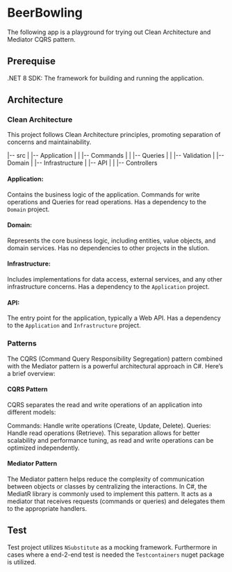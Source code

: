 # BeerBowling
The following app is a playground for trying out Clean Architecture and Mediator CQRS pattern.

## Prerequise
.NET 8 SDK: The framework for building and running the application.

## Architecture

### Clean Architecture
This project follows Clean Architecture principles, promoting separation of concerns and maintainability.

|-- src
|   |-- Application
|   |   |-- Commands
|   |   |-- Queries
|   |   |-- Validation
|   |-- Domain
|   |-- Infrastructure
|   |-- API
|   |   |-- Controllers

#### Application:
Contains the business logic of the application. Commands for write operations and Queries for read operations.
Has a dependency to the `Domain` project.

#### Domain: 
Represents the core business logic, including entities, value objects, and domain services. 
Has no dependencies to other projects in the slution.

#### Infrastructure:
Includes implementations for data access, external services, and any other infrastructure concerns.
Has a dependency to the `Application` project.

#### API:
The entry point for the application, typically a Web API.
Has a dependency to the `Application` and `Infrastructure` project.

### Patterns
The CQRS (Command Query Responsibility Segregation) pattern combined with the Mediator pattern is a powerful architectural approach in C#. Here’s a brief overview:

#### CQRS Pattern
CQRS separates the read and write operations of an application into different models:

Commands: Handle write operations (Create, Update, Delete).
Queries: Handle read operations (Retrieve).
This separation allows for better scalability and performance tuning, as read and write operations can be optimized independently.

#### Mediator Pattern
The Mediator pattern helps reduce the complexity of communication between objects or classes by centralizing the interactions. In C#, the MediatR library is commonly used to implement this pattern. It acts as a mediator that receives requests (commands or queries) and delegates them to the appropriate handlers.

## Test

Test project utilizes `NSubstitute` as a mocking framework.
Furthermore in cases where a end-2-end test is needed the `Testcontainers` nuget package is utilized.